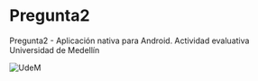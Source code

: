 # Pregunta2

Pregunta2 - Aplicación nativa para Android. Actividad evaluativa Universidad de Medellín

![UdeM](https://i.ytimg.com/vi/R18Mldu9UwY/maxresdefault.jpg)

